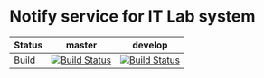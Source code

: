 # Notify service for IT Lab system


Status | master | develop
--- | --- | ---
Build |  [![Build Status][build-master-image]][build-master-link] | [![Build Status][build-dev-image]][build-dev-link]

[build-dev-image]: https://dev.azure.com/rtuitlab/RTU%20IT%20Lab/_apis/build/status/ITLab-VKBot?branchName=develop
[build-dev-link]: https://dev.azure.com/rtuitlab/RTU%20IT%20Lab/_build/latest?definitionId=81&branchName=develop
[build-master-image]: https://dev.azure.com/rtuitlab/RTU%20IT%20Lab/_apis/build/status/ITLab-VKBot?branchName=master
[build-master-link]: https://dev.azure.com/rtuitlab/RTU%20IT%20Lab/_build/latest?definitionId=81&branchName=master
